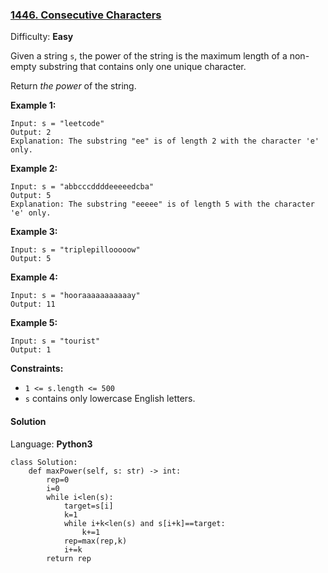 ### [1446\. Consecutive Characters](https://leetcode.com/problems/consecutive-characters/)

Difficulty: **Easy**


Given a string `s`, the power of the string is the maximum length of a non-empty substring that contains only one unique character.

Return _the power_ of the string.

**Example 1:**

```
Input: s = "leetcode"
Output: 2
Explanation: The substring "ee" is of length 2 with the character 'e' only.
```

**Example 2:**

```
Input: s = "abbcccddddeeeeedcba"
Output: 5
Explanation: The substring "eeeee" is of length 5 with the character 'e' only.
```

**Example 3:**

```
Input: s = "triplepillooooow"
Output: 5
```

**Example 4:**

```
Input: s = "hooraaaaaaaaaaay"
Output: 11
```

**Example 5:**

```
Input: s = "tourist"
Output: 1
```

**Constraints:**

*   `1 <= s.length <= 500`
*   `s` contains only lowercase English letters.


#### Solution

Language: **Python3**

```python3
class Solution:
    def maxPower(self, s: str) -> int:
        rep=0
        i=0
        while i<len(s):
            target=s[i]
            k=1
            while i+k<len(s) and s[i+k]==target:
                k+=1
            rep=max(rep,k)
            i+=k
        return rep
```